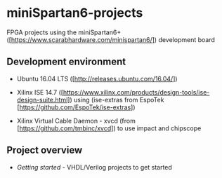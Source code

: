# miniSpartan6-projects
FPGA projects using the miniSpartan6+([https://www.scarabhardware.com/minispartan6/]) development board

## Development environment
* Ubuntu 16.04 LTS ([http://releases.ubuntu.com/16.04/])


* Xilinx ISE 14.7 ([https://www.xilinx.com/products/design-tools/ise-design-suite.html]) using (ise-extras from EspoTek 
[https://github.com/EspoTek/ise-extras])


* Xilinx Virtual Cable Daemon - xvcd (from [https://github.com/tmbinc/xvcd]) to use impact and chipscope
## Project overview
* *Getting started*   -  VHDL/Verilog projects to get started
